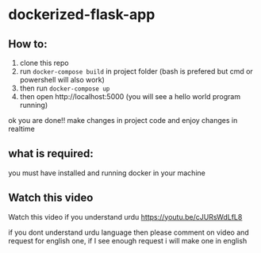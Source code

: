 # dockerized-flask-app

## How to:

1) clone this repo
2) run `docker-compose build` in project folder (bash is prefered but cmd or powershell will also work)
3) then run `docker-compose up`
4) then open http://localhost:5000 (you will see a hello world program running)

ok you are done!!
make changes in project code and enjoy changes in realtime


## what is required:

you must have installed and running docker in your machine

## Watch this video

Watch this video if you understand urdu
https://youtu.be/cJURsWdLfL8

if you dont understand urdu language then please comment on video and request for english one, 
if I see enough request i will make one in english
